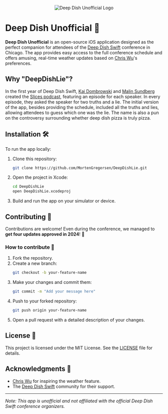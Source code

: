 <p align="center">
<img src="https://raw.githubusercontent.com/MortenGregersen/DeepDishLie/refs/heads/main/DeepDishLie/Assets.xcassets/AppIcon.appiconset/mac256.png" alt="Deep Dish Unofficial Logo" />
</p>

# Deep Dish Unofficial 🍕

**Deep Dish Unofficial** is an open-source iOS application designed as the perfect companion for attendees of the [Deep Dish Swift](https://deepdishswift.com/) conference in Chicago. The app provides easy access to the full conference schedule and offers amusing, real-time weather updates based on [Chris Wu](https://chriswu.com)'s preferences.

## Why "DeepDishLie"?

In the first year of Deep Dish Swift, [Kai Dombrowski](https://kaidombrowski.com) and [Malin Sundberg](https://malinsundberg.com) created the [Slices podcast](https://podcasts.apple.com/us/podcast/slices-the-deep-dish-swift-podcast/id1670026071), featuring an episode for each speaker. In every episode, they asked the speaker for two truths and a lie. The initial version of the app, besides providing the schedule, included all the truths and lies, allowing attendees to guess which one was the lie. The name is also a pun on the controversy surrounding whether deep dish pizza is truly pizza.

## Installation 🛠️

To run the app locally:

1. Clone this repository:
   ```bash
   git clone https://github.com/MortenGregersen/DeepDishLie.git
   ```
2. Open the project in Xcode:
   ```bash
   cd DeepDishLie
   open DeepDishLie.xcodeproj
   ```
3. Build and run the app on your simulator or device.

## Contributing 🥰

Contributions are welcome! Even during the conference, we managed to **get four updates approved in 2024**! 🚀

### How to contribute 🤝

1. Fork the repository.
2. Create a new branch:
   ```bash
   git checkout -b your-feature-name
   ```
3. Make your changes and commit them:
   ```bash
   git commit -m "Add your message here"
   ```
4. Push to your forked repository:
   ```bash
   git push origin your-feature-name
   ```
5. Open a pull request with a detailed description of your changes.

## License 🔏

This project is licensed under the MIT License. See the [LICENSE](LICENSE) file for details.

## Acknowledgments 🙏

- [Chris Wu](https://chriswu.com) for inspiring the weather feature.
- The [Deep Dish Swift](https://deepdishswift.com/) community for their support.

---

*Note: This app is unofficial and not affiliated with the official Deep Dish Swift conference organizers.*

